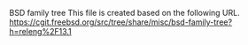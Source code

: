 BSD family tree
This file is created based on the following URL.
https://cgit.freebsd.org/src/tree/share/misc/bsd-family-tree?h=releng%2F13.1

